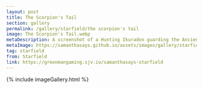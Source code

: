 ```yaml
---
layout: post
title: The Scorpion's Tail
section: gallery
permalink: /gallery/starfield/the scorpion's tail
image: The Scorpion's Tail.webp
metaDescription: A screenshot of a Hunting Ikuradon guarding the Ancient Ruins on Hyla II from Starfield, taken by Samantha Says.
metaImage: https://samanthasays.github.io/assets/images/gallery/starfield/Home.webp
tag: starfield
from: Starfield
link: https://greenmangaming.sjv.io/samanthasays-starfield
---
```

{% include imageGallery.html %}